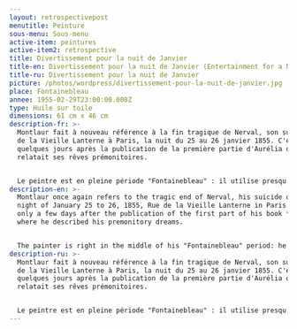 ```yaml
---
layout: retrospectivepost
menutitle: Peinture
sous-menu: Sous-menu
active-item: peintures
active-item2: retrospective
title: Divertissement pour la nuit de Janvier
title-en: Divertissement pour la nuit de Janvier (Entertainment for a Night of January)
title-ru: Divertissement pour la nuit de Janvier
picture: /photos/wordpress/divertissement-pour-la-nuit-de-janvier.jpg
place: Fontainebleau
annee: 1955-02-29T23:00:00.000Z
type: Huile sur toile
dimensions: 61 cm x 46 cm
description-fr: >-
  Montlaur fait à nouveau référence à la fin tragique de Nerval, son suicide Rue
  de la Vieille Lanterne à Paris, la nuit du 25 au 26 janvier 1855. C'était
  quelques jours après la publication de la première partie d'Aurélia où il
  relatait ses rêves prémonitoires.


  Le peintre est en pleine période "Fontainebleau" : il utilise presqu'exclusivement le couteau à palette et joue sur les superpositions des couches de couleurs différentes en grattant celles-ci. Les formes de couleurs vives semblent emprisonnées dans un monde noir d'encre.
description-en: >-
  Montlaur once again refers to the tragic end of Nerval, his suicide on the
  night of January 25 to 26, 1855, Rue de la Vieille Lanterne in Paris. It was
  only a few days after the publication of the first part of his book *Aurélia*
  where he described his premonitory dreams.


  The painter is right in the middle of his "Fontainebleau" period: he uses almost exclusively the palette knife and plays on the superimpositions of layers of different colors by scratching them. The brightly colored shapes seem trapped in an ink-black world.
description-ru: >-
  Montlaur fait à nouveau référence à la fin tragique de Nerval, son suicide Rue
  de la Vieille Lanterne à Paris, la nuit du 25 au 26 janvier 1855. C'était
  quelques jours après la publication de la première partie d'Aurélia où il
  relatait ses rêves prémonitoires.


  Le peintre est en pleine période "Fontainebleau" : il utilise presqu'exclusivement le couteau à palette et joue sur les superpositions des couches de couleurs différentes en grattant celles-ci. Les formes de couleurs vives semblent emprisonnées dans un monde noir d'encre.
---
```

